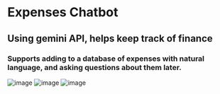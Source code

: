 # Expenses Chatbot

## Using gemini API, helps keep track of finance

### Supports adding to a database of expenses with natural language, and asking questions about them later.

![image](https://github.com/BlobDylan/GolanThing/assets/42690452/12862c83-7d4e-48fb-bd5b-9e9e25914197)
![image](https://github.com/BlobDylan/GolanThing/assets/42690452/772060ce-e842-4979-b0ad-b94e9718293a)
![image](https://github.com/BlobDylan/GolanThing/assets/42690452/06bbacdc-19ad-4052-987c-dadf7415c851)
